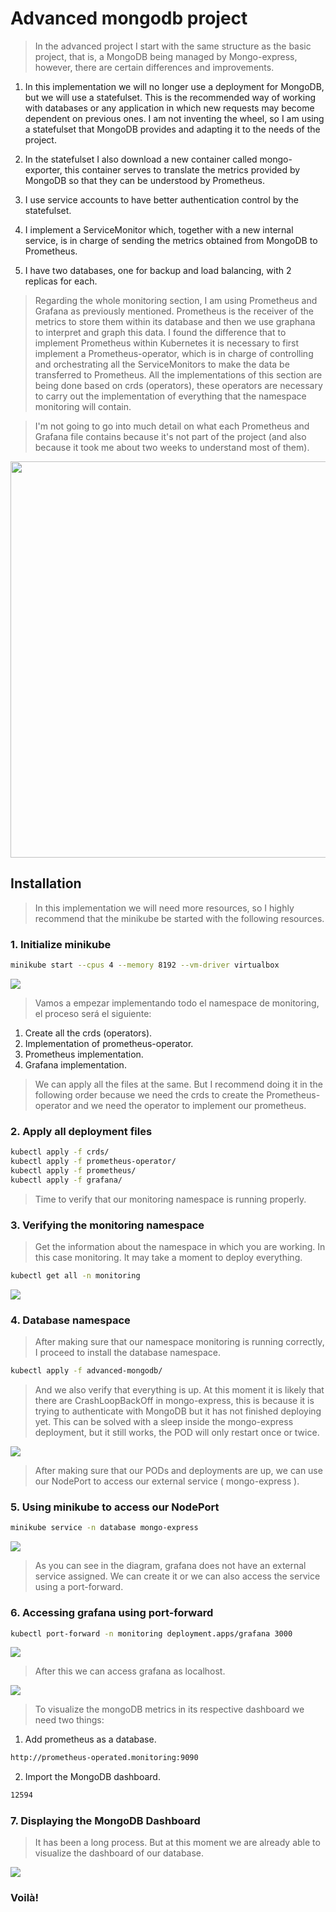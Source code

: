# Advanced mongodb project
> In the advanced project I start with the same structure as the basic project, that is, a MongoDB being managed by Mongo-express, however, there are certain differences and improvements.

1. In this implementation we will no longer use a deployment for MongoDB, but we will use a statefulset. This is the recommended way of working with databases or any application in which new requests may become dependent on previous ones. I am not inventing the wheel, so I am using a statefulset that MongoDB provides and adapting it to the needs of the project.

2. In the statefulset I also download a new container called mongo-exporter, this container serves to translate the metrics provided by MongoDB so that they can be understood by Prometheus.

3. I use service accounts to have better authentication control by the statefulset.

4. I implement a ServiceMonitor which, together with a new internal service, is in charge of sending the metrics obtained from MongoDB to Prometheus.

5. I have two databases, one for backup and load balancing, with 2 replicas for each.

> Regarding the whole monitoring section, I am using Prometheus and Grafana as previously mentioned.
Prometheus is the receiver of the metrics to store them within its database and then we use graphana to interpret and graph this data. I found the difference that to implement Prometheus within Kubernetes it is necessary to first implement a Prometheus-operator, which is in charge of controlling and orchestrating all the ServiceMonitors to make the data be transferred to Prometheus. All the implementations of this section are being done based on crds (operators), these operators are necessary to carry out the implementation of everything that the namespace monitoring will contain.

> I'm not going to go into much detail on what each Prometheus and Grafana file contains because it's not part of the project (and also because it took me about two weeks to understand most of them).

<p align="center">
<img src=assets/advanced-project-diagram.png width="755" height="634">
</p>

## Installation
> In this implementation we will need more resources, so I highly recommend that the minikube be started with the following resources.

### 1. Initialize minikube
```bash
minikube start --cpus 4 --memory 8192 --vm-driver virtualbox
```
![](assets/minikube-start.gif)

> Vamos a empezar implementando todo el namespace de monitoring, el proceso será el siguiente:

1. Create all the crds (operators).
2. Implementation of prometheus-operator.
3. Prometheus implementation.
4. Grafana implementation.

> We can apply all the files at the same. But I recommend doing it in the following order because we need the crds to create the Prometheus-operator and we need the operator to implement our prometheus.

### 2. Apply all deployment files
```bash
kubectl apply -f crds/
kubectl apply -f prometheus-operator/
kubectl apply -f prometheus/
kubectl apply -f grafana/
```

> Time to verify that our monitoring namespace is running properly.

### 3. Verifying the monitoring namespace
> Get the information about the namespace in which you are working. In this case monitoring. It may take a moment to deploy everything.

```bash
kubectl get all -n monitoring
```

![](assets/kubectl-getall-monitoring.gif)

### 4. Database namespace
> After making sure that our namespace monitoring is running correctly, I proceed to install the database namespace.

```bash
kubectl apply -f advanced-mongodb/
```
> And we also verify that everything is up. At this moment it is likely that there are CrashLoopBackOff in mongo-express, this is because it is trying to authenticate with MongoDB but it has not finished deploying yet. This can be solved with a sleep inside the mongo-express deployment, but it still works, the POD will only restart once or twice.

![](assets/kubectl-getall-database.gif)

> After making sure that our PODs and deployments are up, we can use our NodePort to access our external service ( mongo-express ).

### 5. Using minikube to access our NodePort

```bash
minikube service -n database mongo-express
```
![](assets/minikube-service-mongoexpress.gif)

> As you can see in the diagram, grafana does not have an external service assigned. We can create it or we can also access the service using a port-forward.

### 6. Accessing grafana using port-forward

```bash
kubectl port-forward -n monitoring deployment.apps/grafana 3000
```
![](assets/kubectl-portforward.gif)

> After this we can access grafana as localhost.

![](assets/grafana-login.gif)

> To visualize the mongoDB metrics in its respective dashboard we need two things:
1. Add prometheus as a database.

```bash
http://prometheus-operated.monitoring:9090
```

2. Import the MongoDB dashboard.
```bash
12594 
```
### 7. Displaying the MongoDB Dashboard
> It has been a long process. But at this moment we are already able to visualize the dashboard of our database.

![](assets/mongodb-dashboard.gif)

### Voilà!